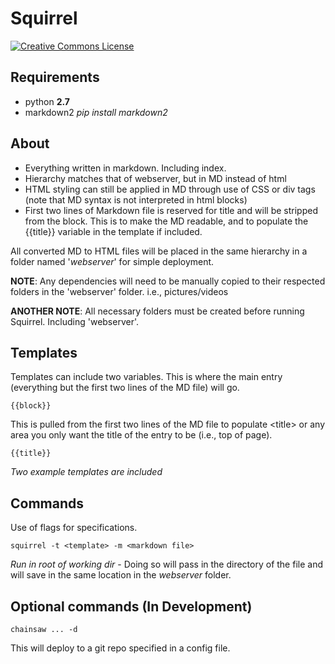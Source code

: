 Squirrel
=====================
[![Creative Commons License][1]][2]

Requirements
------------

- python **2.7**
- markdown2 *pip install markdown2*

About
-----

+ Everything written in markdown.  Including index.
+ Hierarchy matches that of webserver, but in MD instead of html 
+ HTML styling can still be applied in MD through use of CSS or div tags (note that MD syntax is not interpreted in html blocks)
+ First two lines of Markdown file is reserved for title and will be stripped from the block.  This is to make the MD readable, and to populate the {{title}} variable in the template if included.

All converted MD to HTML files will be placed in the same hierarchy in a folder named '*webserver*' for simple deployment.

**NOTE**: Any dependencies will need to be manually copied to their respected folders in the 'webserver' folder. i.e., pictures/videos

**ANOTHER NOTE**: All necessary folders must be created before running Squirrel.  Including 'webserver'.

Templates
---------

Templates can include two variables. 
This is where the main entry (everything but the first two lines of the MD file) will go.

	{{block}}

This is pulled from the first two lines of the MD file to populate \<title\> or any area you only want the title of the entry to be (i.e., top of page).

	{{title}}

*Two example templates are included*

Commands
---------

Use of flags for specifications.

	squirrel -t <template> -m <markdown file>

*Run in root of working dir* - Doing so will pass in the directory of the file and will save in the same location in the *webserver* folder.

Optional commands (In Development)
-----------------

	chainsaw ... -d 

This will deploy to a git repo specified in a config file.

[1]: http://i.creativecommons.org/l/by-sa/4.0/80x15.png
[2]: http://creativecommons.org/licenses/by-sa/4.0/